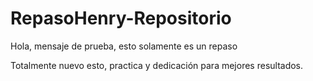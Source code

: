 # RepasoHenry-Repositorio

Hola, mensaje de prueba, esto solamente es un repaso
<p>Totalmente nuevo esto, practica y dedicación para mejores resultados.</p>